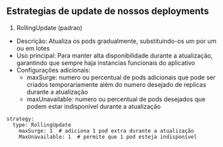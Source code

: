 ## Estrategias de update de nossos deployments


1. RollingUpdate (padrao)

* Descrição: Atualiza os pods gradualmente, substituindo-os um por um ou em lotes
* Uso principal: Para manter alta disponibilidade durante a atualização, garantindo que sempre haja instancias funcionais do aplicativo
* Configurações adicionais:
    * maxSurge: numero ou percentual de pods adicionais que pode ser criados temporariamente além do numero desejado de replicas durante a atualização
    * maxUnavailable: numero ou percentual de pods desejados que podem estar indisponível durante a atualização

```
strategy:
  type: RollingUpdate
    maxSurge: 1  # adiciona 1 pod extra durante a atualização
    MaxUnavailable: 1  # permite que 1 pod esteja indisponível

```
